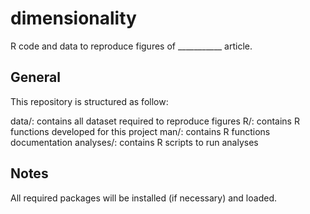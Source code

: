 # dimensionality
R code and data to reproduce figures of ___________ article.

## General
This repository is structured as follow:

data/: contains all dataset required to reproduce figures
R/: contains R functions developed for this project
man/: contains R functions documentation
analyses/: contains R scripts to run analyses

## Notes
All required packages will be installed (if necessary) and loaded.

